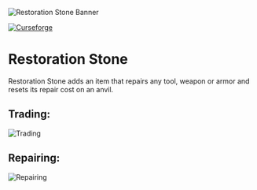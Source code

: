 ![Restoration Stone Banner](https://imgur.com/4xrthSL.png)

[![Curseforge](http://cf.way2muchnoise.eu/full_791864_downloads.svg?badge_style=for_the_badge)](https://www.curseforge.com/minecraft/mc-mods/restoration-stone)

# Restoration Stone

Restoration Stone adds an item that repairs any tool, weapon or armor and resets its repair cost on an anvil.

## Trading:
![Trading](https://imgur.com/Ei0Wqn5.png)

## Repairing:
![Repairing](https://imgur.com/zuBlylC.png)